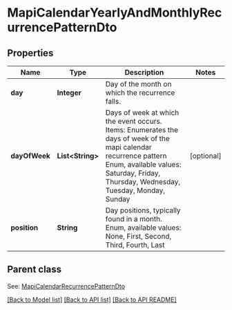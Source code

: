 
# MapiCalendarYearlyAndMonthlyRecurrencePatternDto
## Properties
Name | Type | Description | Notes
------------ | ------------- | ------------- | -------------
**day** | **Integer** | Day of the month on which the recurrence falls.              | 
**dayOfWeek** | **List&lt;String&gt;** | Days of week at which the event occurs.              Items: Enumerates the days of week of the mapi calendar recurrence pattern Enum, available values: Saturday, Friday, Thursday, Wednesday, Tuesday, Monday, Sunday |  [optional]
**position** | **String** | Day positions, typically found in a month. Enum, available values: None, First, Second, Third, Fourth, Last | 


## Parent class

See: [MapiCalendarRecurrencePatternDto](MapiCalendarRecurrencePatternDto.md)

[[Back to Model list]](README.md#documentation-for-models) [[Back to API list]](README.md#documentation-for-api-endpoints) [[Back to API README]](README.md)

